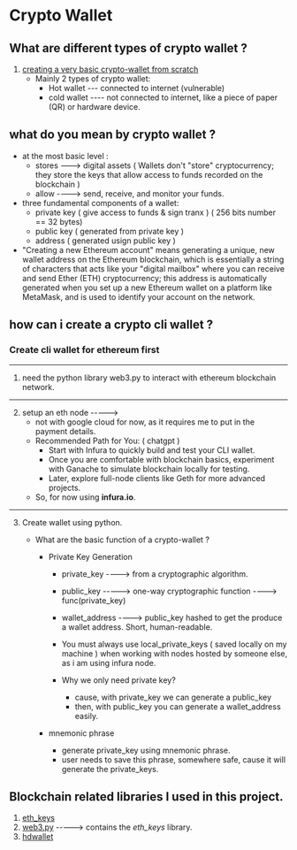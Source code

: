 # Crypto Wallet

## What are different types of crypto wallet ?
1. [creating a very basic crypto-wallet from scratch](<https://www.askpython.com/resources/build-crypto-wallet-python#:~:text=Once%20you've%20generated%20the,Signature%20Algorithm)%20library%20in%20Python.>)
    - Mainly 2 types of crypto wallet: 
        - Hot wallet --- connected to internet (vulnerable)
        - cold wallet ---- not connected to internet, like a piece of paper (QR) or hardware device.

## what do you mean by crypto wallet ?
* at the most basic level :
    - stores --->  digital assets ( Wallets don't "store" cryptocurrency; they store the keys that allow access to funds recorded on the blockchain )
    - allow ----> send, receive, and monitor your funds.
* three fundamental components of a wallet: 
    - private key ( give access to funds & sign tranx ) ( 256 bits number == 32 bytes)
    - public key ( generated from private key )
    - address ( generated usign public key )
* "Creating a new Ethereum account" means generating a unique, new wallet address on the Ethereum blockchain, which is essentially a string of characters that acts like your "digital mailbox" where you can receive and send Ether (ETH) cryptocurrency; this address is automatically generated when you set up a new Ethereum wallet on a platform like MetaMask, and is used to identify your account on the network.


## how can i create a crypto cli wallet ?
### Create cli wallet for ethereum first
---

1. need the python library web3.py to interact with ethereum blockchain network.

---------

2. setup an eth node ----->
    - not with google cloud for now, as it requires me to put in the payment details.
    - Recommended Path for You: ( chatgpt )
        - Start with Infura to quickly build and test your CLI wallet. 
        - Once you are comfortable with blockchain basics, experiment with Ganache to simulate blockchain locally for testing.
        - Later, explore full-node clients like Geth for more advanced projects.
    - So, for now using **infura.io**.

----------

3. Create wallet using python.
    * What are the basic function of a crypto-wallet ?

        - Private Key Generation 
            - private_key ----> from a cryptographic algorithm.
            - public_key -----> one-way cryptographic function ----> func(private_key)
            - wallet_address ----> public_key hashed to get the produce a wallet address. Short, human-readable.

            - You must always use local_private_keys ( saved locally on my machine ) when working with nodes hosted by someone else, as i am using infura node.

            - Why we only need private key? 
                - cause, with private_key we can generate a public_key
                - then, with public_key you can generate a wallet_address easily.
        
        - mnemonic phrase
            - generate private_key using mnemonic phrase.
            - user needs to save this phrase, somewhere safe, cause it will generate the private_keys.
            



## Blockchain related libraries I used in this project.
1. [eth_keys](https://github.com/ethereum/eth-keys)
2. [web3.py](https://web3py.readthedocs.io/en/stable/) -----> contains the *eth_keys* library.
3. [hdwallet](https://hdwallet.readthedocs.io/en/v3.0.1/toctree.html)

